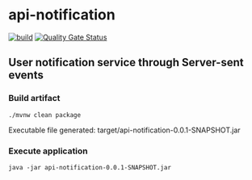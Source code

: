 # api-notification
[![build](https://github.com/schambeck/api-notification/actions/workflows/maven.yml/badge.svg)](https://github.com/schambeck/api-notification/actions/workflows/maven.yml)
[![Quality Gate Status](https://sonarcloud.io/api/project_badges/measure?project=schambeck_api-notification&metric=alert_status)](https://sonarcloud.io/summary/new_code?id=schambeck_api-notification)

## User notification service through Server-sent events

### Build artifact

    ./mvnw clean package

Executable file generated: target/api-notification-0.0.1-SNAPSHOT.jar

### Execute application

    java -jar api-notification-0.0.1-SNAPSHOT.jar
